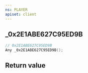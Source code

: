 ```yaml
---
ns: PLAYER
apiset: client
---
```

## _0x2E1ABE627C95ED9B

```c
// 0x2E1ABE627C95ED9B
Any _0x2E1ABE627C95ED9B();
```



## Return value

